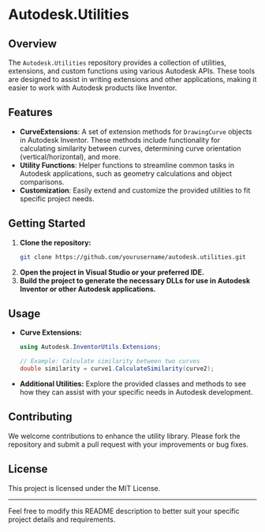 # Autodesk.Utilities

## Overview

The `Autodesk.Utilities` repository provides a collection of utilities, extensions, and custom functions using various Autodesk APIs. These tools are designed to assist in writing extensions and other applications, making it easier to work with Autodesk products like Inventor.

## Features

- **CurveExtensions**: A set of extension methods for `DrawingCurve` objects in Autodesk Inventor. These methods include functionality for calculating similarity between curves, determining curve orientation (vertical/horizontal), and more.
- **Utility Functions**: Helper functions to streamline common tasks in Autodesk applications, such as geometry calculations and object comparisons.
- **Customization**: Easily extend and customize the provided utilities to fit specific project needs.

## Getting Started

1. **Clone the repository:**
   ```bash
   git clone https://github.com/yourusername/autodesk.utilities.git
   ```
2. **Open the project in Visual Studio or your preferred IDE.**
3. **Build the project to generate the necessary DLLs for use in Autodesk Inventor or other Autodesk applications.**

## Usage

- **Curve Extensions:**
  ```csharp
  using Autodesk.InventorUtils.Extensions;

  // Example: Calculate similarity between two curves
  double similarity = curve1.CalculateSimilarity(curve2);
  ```
- **Additional Utilities:**
  Explore the provided classes and methods to see how they can assist with your specific needs in Autodesk development.

## Contributing

We welcome contributions to enhance the utility library. Please fork the repository and submit a pull request with your improvements or bug fixes.

## License

This project is licensed under the MIT License.

---

Feel free to modify this README description to better suit your specific project details and requirements.
